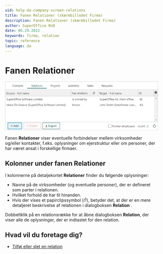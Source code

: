 ```yaml
---
uid: help-da-company-screen-relations
title: Fanen Relationer (skærmbilledet Firma)
description: Fanen Relationer (skærmbilledet Firma)
author: SuperOffice RnD
date: 06.29.2022
keywords: firma, relation
topic: reference
language: da
---
```


# Fanen Relationer

![Relationer (skærmbilledet Firma) -screenshot][img2]

Fanen **Relationer** viser eventuelle forbindelser mellem virksomheder og/eller kontakter, f.eks. oplysninger om ejerstruktur eller om personer, der har været ansat i forskellige firmaer.

## <a id="columns"></a>Kolonner under fanen Relationer

I kolonnerne på detaljekortet **Relationer** finder du følgende oplysninger:

* Navne på de virksomheder (og eventuelle personer), der er defineret som parter i relationen.
* Hvilket forhold de har til hinanden.
* Hvis der vises et papirclipssymbol (![ikon][img1]), betyder det, at der er en mere detaljeret beskrivelse af relationen i dialogboksen **Relation** .

Dobbeltklik på en relationsrække for at åbne dialogboksen **Relation**, der viser alle de oplysninger, der er indtastet for den relation.

## Hvad vil du foretage dig?

* [Tilføj eller slet en relation][1]

<!-- Referenced links -->
[1]: ../../../learn/basics/relations.md

<!-- Referenced images -->
[img1]: ../../../../media/icons/binders.png
[img2]: ../../../../media/loc/en/company/relations-detail.png

